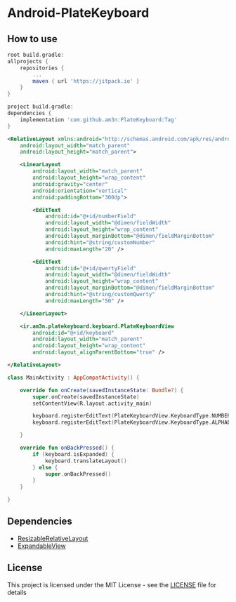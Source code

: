 # Android-PlateKeyboard

## How to use

```groovy
root build.gradle:
allprojects {
    repositories {
        ...
        maven { url 'https://jitpack.io' }
    }
}

project build.gradle:
dependencies {
    implementation 'com.github.am3n:PlateKeyboard:Tag'
}

```

```xml
<RelativeLayout xmlns:android="http://schemas.android.com/apk/res/android"
    android:layout_width="match_parent"
    android:layout_height="match_parent">

    <LinearLayout
        android:layout_width="match_parent"
        android:layout_height="wrap_content"
        android:gravity="center"
        android:orientation="vertical"
        android:paddingBottom="300dp">

        <EditText
            android:id="@+id/numberField"
            android:layout_width="@dimen/fieldWidth"
            android:layout_height="wrap_content"
            android:layout_marginBottom="@dimen/fieldMarginBottom"
            android:hint="@string/customNumber"
            android:maxLength="20" />

        <EditText
            android:id="@+id/qwertyField"
            android:layout_width="@dimen/fieldWidth"
            android:layout_height="wrap_content"
            android:layout_marginBottom="@dimen/fieldMarginBottom"
            android:hint="@string/customQwerty"
            android:maxLength="50" />

    </LinearLayout>

    <ir.am3n.platekeyboard.keyboard.PlateKeyboardView
        android:id="@+id/keyboard"
        android:layout_width="match_parent"
        android:layout_height="wrap_content"
        android:layout_alignParentBottom="true" />

</RelativeLayout>
```

```kotlin
class MainActivity : AppCompatActivity() {

    override fun onCreate(savedInstanceState: Bundle?) {
        super.onCreate(savedInstanceState)
        setContentView(R.layout.activity_main)

        keyboard.registerEditText(PlateKeyboardView.KeyboardType.NUMBER, numberField)
        keyboard.registerEditText(PlateKeyboardView.KeyboardType.ALPHABET, qwertyField)

    }

    override fun onBackPressed() {
        if (keyboard.isExpanded) {
            keyboard.translateLayout()
        } else {
            super.onBackPressed()
        }
    }

}
```

## Dependencies
* [ResizableRelativeLayout](https://github.com/DonBrody/Android-ResizableRelativeLayout)
* [ExpandableView](https://github.com/DonBrody/Android-ExpandableView)

## License
This project is licensed under the MIT License - see the [LICENSE](LICENSE) file for details
